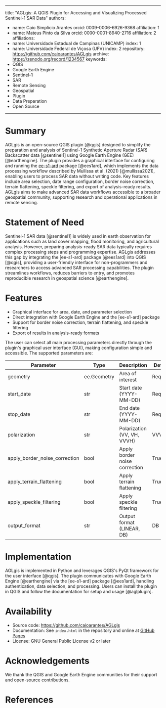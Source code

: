 
---
title: "AGLgis: A QGIS Plugin for Accessing and Visualizing Processed Sentinel-1 SAR Data"
authors:
  - name: Caio Simplicio Arantes
    orcid: 0009-0006-6926-9368
    affiliation: 1
  - name: Mateus Pinto da Silva
    orcid: 0000-0001-8940-2716
    affiliation: 2
affiliations:
  - name: Universidade Estadual de Campinas (UNICAMP)
    index: 1
  - name: Universidade Federal de Viçosa (UFV)
    index: 2
repository: https://github.com/caioarantes/AGLgis
archive: https://zenodo.org/record/1234567
keywords:
  - QGIS
  - Google Earth Engine
  - Sentinel-1
  - SAR
  - Remote Sensing
  - Geospatial
  - Plugin
  - Data Preparation
  - Open Source
---

# Summary

AGLgis is an open-source QGIS plugin [@qgis] designed to simplify the preparation and analysis of Sentinel-1 Synthetic Aperture Radar (SAR) Backscatter data [@sentinel1] using Google Earth Engine (GEE) [@earthengine]. The plugin provides a graphical interface for configuring and running the [ee-s1-ard](https://pypi.org/project/ee-s1-ard/) package [@ees1ard], which implements the data processing workflow described by Mullissa et al. (2021) [@mullissa2021], enabling users to process SAR data without writing code. Key features include area selection, date range configuration, border noise correction, terrain flattening, speckle filtering, and export of analysis-ready results. AGLgis aims to make advanced SAR data workflows accessible to a broader geospatial community, supporting research and operational applications in remote sensing.

# Statement of Need

Sentinel-1 SAR data [@sentinel1] is widely used in earth observation for applications such as land cover mapping, flood monitoring, and agricultural analysis. However, preparing analysis-ready SAR data typically requires complex processing steps and programming expertise. AGLgis addresses this gap by integrating the [ee-s1-ard] package [@ees1ard] into QGIS [@qgis], providing a user-friendly interface for non-programmers and researchers to access advanced SAR processing capabilities. The plugin streamlines workflows, reduces barriers to entry, and promotes reproducible research in geospatial science [@earthengine].

# Features

- Graphical interface for area, date, and parameter selection
- Direct integration with Google Earth Engine and the [ee-s1-ard] package
- Support for border noise correction, terrain flattening, and speckle filtering
- Export of results in analysis-ready formats

The user can select all main processing parameters directly through the plugin's graphical user interface (GUI), making configuration simple and accessible. The supported parameters are:

| Parameter                     | Type         | Description                                         | Default      |
|-------------------------------|--------------|-----------------------------------------------------|--------------|
| geometry                      | ee.Geometry  | Area of interest                                    | Required     |
| start_date                    | str          | Start date (YYYY-MM-DD)                             | Required     |
| stop_date                     | str          | End date (YYYY-MM-DD)                               | Required     |
| polarization                  | str          | Polarization (VV, VH, VVVH)                         | VVVH         |
| apply_border_noise_correction | bool         | Apply border noise correction                       | True         |
| apply_terrain_flattening      | bool         | Apply terrain flattening                            | True         |
| apply_speckle_filtering       | bool         | Apply speckle filtering                             | True         |
| output_format                 | str          | Output format (LINEAR, DB)                          | DB           |


# Implementation

AGLgis is implemented in Python and leverages QGIS's PyQt framework for the user interface [@qgis]. The plugin communicates with Google Earth Engine [@earthengine] via the [ee-s1-ard] package [@ees1ard], handling authentication, data selection, and processing. Users can install the plugin in QGIS and follow the documentation for setup and usage [@aglplugin].

# Availability

- Source code: https://github.com/caioarantes/AGLgis
- Documentation: See `index.html` in the repository and online at [GitHub Pages](https://caioarantes.github.io/AGLgis/)
- License: GNU General Public License v2 or later

# Acknowledgements

We thank the QGIS and Google Earth Engine communities for their support and open-source contributions.

# References

